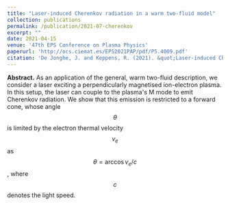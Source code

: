 ```yaml
---
title: "Laser-induced Cherenkov radiation in a warm two-fluid model"
collection: publications
permalink: /publication/2021-07-cherenkov
excerpt: ""
date: 2021-04-15
venue: '47th EPS Conference on Plasma Physics'
paperurl: 'http://ocs.ciemat.es/EPS2021PAP/pdf/P5.4009.pdf'
citation: 'De Jonghe, J. and Keppens, R. (2021). &quot;Laser-induced Cherenkov radiation in a warm two-fluid model&quot; in <i>47th EPS Conference on Plasma Physics</i>. P5.4009.'
---
```


__Abstract.__ As an application of the general, warm two-fluid description, we consider a laser exciting a perpendicularly magnetised ion-electron plasma. In this setup, the laser can couple to the plasma's M mode to emit Cherenkov radiation. We show that this emission is restricted to a forward cone, whose angle $$\theta$$ is limited by the electron thermal velocity $$v_e$$ as $$\theta = \arccos v_e/c$$, where $$c$$ denotes the light speed.